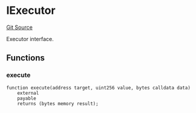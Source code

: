 # IExecutor
[Git Source](https://github.com/NaniDAO/accounts/blob/f3bc2185db28d87882552dfc1387b652c8de72eb/src/validators/PermitValidator.sol)

Executor interface.


## Functions
### execute


```solidity
function execute(address target, uint256 value, bytes calldata data)
    external
    payable
    returns (bytes memory result);
```

